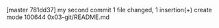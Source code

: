 [master 781dd37] my second commit
 1 file changed, 1 insertion(+)
 create mode 100644 0x03-git/README.md
